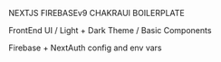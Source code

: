 NEXTJS FIREBASEv9 CHAKRAUI BOILERPLATE

FrontEnd UI / Light + Dark Theme / Basic Components

Firebase + NextAuth
config and env vars
